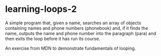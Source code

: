 # learning-loops-2

A simple program that, given a name, searches an array of objects containing names and phone numbers (phonebook) and, if it finds the name, outputs the name and phone number into the paragraph (para) and then exits the loop before it has run its course.

An exercise from MDN to demonstrate fundamentals of looping.
